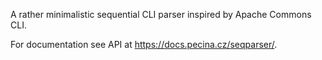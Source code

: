 A rather minimalistic sequential CLI parser inspired by Apache Commons CLI.

For documentation see API at https://docs.pecina.cz/seqparser/.
